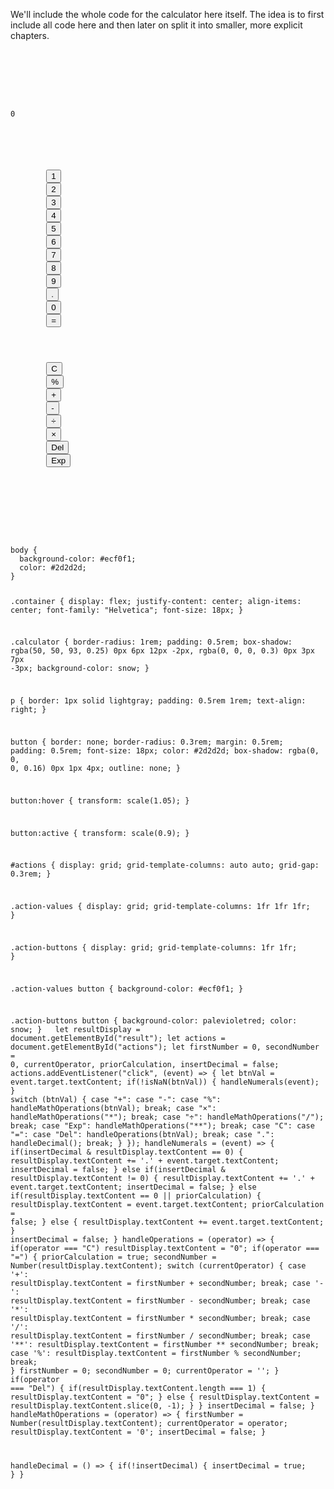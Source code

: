 We'll include the whole code for the calculator
here itself. The idea is to first include
all code here and then later on split it into
smaller, more explicit chapters.

<Editor lang="javascript">
<code>
<panel lang="html">
<div class="container">
  <div class="calculator">
    <p id = "result">0</p>
    <section id="actions">
      <section class="action-values">
        <button class = "action-value numeral" id = "numeral-one">1</button>
        <button class = "action-value numeral" id = "numeral-two">2</button>
        <button class = "action-value numeral" id = "numeral-three">3</button>
        <button class = "action-value numeral" id = "numeral-four">4</button>
        <button class = "action-value numeral" id = "numeral-five">5</button>
        <button class = "action-value numeral" id = "numeral-six">6</button>
        <button class = "action-value numeral" id = "numeral-seven">7</button>
        <button class = "action-value numeral" id = "numeral-eight">8</button>
        <button class = "action-value numeral" id = "numeral-nine">9</button>
        <button class = "action-value" id = "decimal-point">.</button>
        <button class = "action-value numeral" id = "numeral-zero">0</button>
        <button class = "action-value" id = "action-equals">=</button>
      </section>
      <section class="action-buttons">
        <button class = "action-button" id = "clear-all">C</button>
        <button class = "action-button" id = "action-remainder">%</button>
        <button class = "action-button" id = "action-add">+</button>
        <button class = "action-button" id = "action-subtract">-</button>
        <button class = "action-button" id = "action-divide">÷</button>
        <button class = "action-button" id = "action-multiply">×</button>
        <button class = "action-button" id = "action-backspace">Del</button>
        <button class = "action-button" id = "action-exponent">Exp</button>
      </section>
    </section>
  </div>
</div>
</panel>
<panel lang="css">
body {
  background-color: #ecf0f1;
  color: #2d2d2d;
}

.container {
  display: flex;
  justify-content: center;
  align-items: center;
  font-family: "Helvetica";
  font-size: 18px;
}

.calculator {
  border-radius: 1rem;
  padding: 0.5rem;
  box-shadow: rgba(50, 50, 93, 0.25) 0px 6px 12px -2px, rgba(0, 0, 0, 0.3) 0px 3px 7px -3px;
  background-color: snow;
}

p {
  border: 1px solid lightgray;
  padding: 0.5rem 1rem;
  text-align: right;
}

button {
  border: none;
  border-radius: 0.3rem;
  margin: 0.5rem;
  padding: 0.5rem;
  font-size: 18px;
  color: #2d2d2d;
  box-shadow: rgba(0, 0, 0, 0.16) 0px 1px 4px;
  outline: none;
}

button:hover {
  transform: scale(1.05);
}

button:active {
  transform: scale(0.9);
}

#actions {
  display: grid;
  grid-template-columns: auto auto;
  grid-gap: 0.3rem;
}

.action-values {
  display: grid;
  grid-template-columns: 1fr 1fr 1fr;
}

.action-buttons {
  display: grid;
  grid-template-columns: 1fr 1fr;
}

.action-values button {
  background-color: #ecf0f1;
}

.action-buttons button {
  background-color: palevioletred;
  color: snow;
}
</panel>
<panel lang="javascript">
let resultDisplay = document.getElementById("result");
let actions = document.getElementById("actions");
let firstNumber = 0,
  secondNumber = 0,
  currentOperator, priorCalculation, insertDecimal = false;
actions.addEventListener("click", (event) => {
  let btnVal = event.target.textContent;
  if(!isNaN(btnVal)) {
    handleNumerals(event);
  }
  switch (btnVal) {
    case "+":
    case "-":
    case "%":
      handleMathOperations(btnVal);
      break;
    case "×":
      handleMathOperations("\*");
      break;
    case "÷":
      handleMathOperations("/");
      break;
    case "Exp":
      handleMathOperations("\*\*");
      break;
    case "C":
    case "=":
    case "Del":
      handleOperations(btnVal);
      break;
    case ".":
      handleDecimal();
      break;
  }
});
handleNumerals = (event) => {
  if(insertDecimal & resultDisplay.textContent == 0) {
    resultDisplay.textContent += '.' + event.target.textContent;
    insertDecimal = false;
  } else if(insertDecimal & resultDisplay.textContent != 0) {
    resultDisplay.textContent += '.' + event.target.textContent;
    insertDecimal = false;
  } else if(resultDisplay.textContent == 0 || priorCalculation) {
    resultDisplay.textContent = event.target.textContent;
    priorCalculation = false;
  } else {
    resultDisplay.textContent += event.target.textContent;
  }
  insertDecimal = false;
}
handleOperations = (operator) => {
  if(operator === "C") resultDisplay.textContent = "0";
  if(operator === "=") {
    priorCalculation = true;
    secondNumber = Number(resultDisplay.textContent);
    switch (currentOperator) {
      case '+':
        resultDisplay.textContent = firstNumber + secondNumber;
        break;
      case '-':
        resultDisplay.textContent = firstNumber - secondNumber;
        break;
      case '*':
        resultDisplay.textContent = firstNumber * secondNumber;
        break;
      case '/':
        resultDisplay.textContent = firstNumber / secondNumber;
        break;
      case '**':
        resultDisplay.textContent = firstNumber ** secondNumber;
        break;
      case '%':
        resultDisplay.textContent = firstNumber % secondNumber;
        break;
    }
    firstNumber = 0;
    secondNumber = 0;
    currentOperator = '';
  }
  if(operator === "Del") {
    if(resultDisplay.textContent.length === 1) {
      resultDisplay.textContent = "0";
    } else {
      resultDisplay.textContent = resultDisplay.textContent.slice(0, -1);
    }
  }
  insertDecimal = false;
}
handleMathOperations = (operator) => {
  firstNumber = Number(resultDisplay.textContent);
  currentOperator = operator;
  resultDisplay.textContent = '0';
  insertDecimal = false;
}

handleDecimal = () => {
  if(!insertDecimal) {
    insertDecimal = true;
  }
}
</panel>
</code>
</Editor>